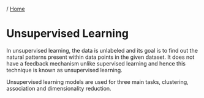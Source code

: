 / [Home](index.md)

# Unsupervised Learning

In unsupervised learning, the data is unlabeled and its goal is to find out the natural patterns present within data points in the given dataset. It does not have a feedback mechanism unlike supervised learning and hence this technique is known as unsupervised learning.

Unsupervised learning models are used for three main tasks, clustering, association and dimensionality reduction.


